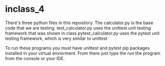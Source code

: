 # inclass_4

There's three python files in this repository. The calculator.py is the base code that we are testing.
test_calculator.py uses the unittest unit testing framework that was shown in class
pytest_calculator.py uses the pytest unit testing framework, which is very similar to unittest 


To run these programs you must have unittest and pytest pip packages installed in your virtual enviorment. From there just type the run the program from the console or your IDE. 
